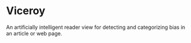 # Viceroy
An artificially intelligent reader view for detecting and categorizing bias in an article or web page.
